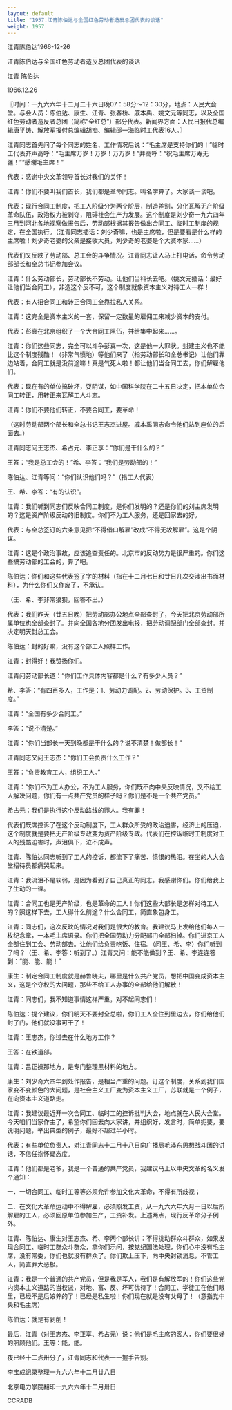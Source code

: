 ```yaml
---
layout: default
title: "1957.江青陈伯达与全国红色劳动者造反总团代表的谈话"
weight: 1957
---
```


江青陈伯达1966-12-26

江青陈伯达与全国红色劳动者造反总团代表的谈话

江青 陈伯达

1966.12.26

〖时间：一九六六年十二月二十六日晚07：58分～12：30分，地点：人民大会堂。与会人员：陈伯达、康生、江青、张春桥、戚本禹、姚文元等同志，以及全国红色劳动者造反者总团（简称“全红总”）部分代表。新闻界方面：人民日报代总编辑唐平铸、解放军报付总编辑胡痴、编辑邵一海临时工代表16人。〗

江青同志首先问了每个同志的姓名、工作情况后说：“毛主席是支持你们的！”临时工代表齐声高呼：“毛主席万岁！万岁！万万岁！”并高呼：“祝毛主席万寿无疆！”“感谢毛主席！”

代表：感谢中央文革领导首长对我们的关怀！

江青：你们不要叫我们首长，我们都是革命同志。叫名字算了。大家谈一谈吧。

代表：现行合同工制度，把工人阶级分为两个阶层，制造差别，分化瓦解无产阶级革命队伍，政治权力被剥夺，阻碍社会生产力发展。这个制度是刘少奇一九六四年三月到河北各地视察做报告后，劳动部根据其报告做出合同工、临时工制度的规定，在全国执行。（江青同志插话：刘少奇嘛，也是主席啦，但是要看是什么样的主席啦！刘少奇老婆的父亲是接收大员，刘少奇的老婆是个大资本家……）

代表们又反映了劳动部、总工会的斗争情况。江青同志让人马上打电话，命令劳动部部长和全总书记参加会议。

江青：什么劳动部长，劳动部长不劳动。让他们当科长去吧。（姚文元插话：最好让他们当合同工），非造这个反不可，这个制度就象资本主义对待工人一样！

代表：有人招合同工和转正合同工全靠拉私人关系。

江青：这完全是资本主义的一套，保留一定数量的雇佣工来减少资本的支付。

代表：彭真在北京组织了一个大合同工队伍，并给集中起来……。

江青：你们这些同志，完全可以斗争彭真一次，这是他一大罪状。封建主义也不能比这个制度残酷！（非常气愤地）等他们来了（指劳动部长和全总书记）让他们靠边站着，合同工就是没前途嘛！真是气死人啦！都让他们当合同工去，你们解雇他们。

代表：现在有的单位搞破坏，耍阴谋，如中国科学院在二十五日决定，把本单位合同工转正，用转正来瓦解工人斗志。

江青：你们不要他们转正，不要合同工，要革命！

（这时劳动部两个部长和全总书记王志杰进屋。戚本禹同志命令他们站到座位的后面去。）

江青同志问王志杰、希占元、李正享：“你们是干什么的？”

王答：“我是总工会的！”希、李答：“我们是劳动部的！”

陈伯达、江青等问：“你们认识他们吗？”（指工人代表）

王、希、李答：“有的认识”。

江青：我们听到同志们反映合同工制度，是你们发明的？还是你们的刘主席发明的？这是资产阶级反动的旧制度。你们不为工人服务，还是回家去的好。

代表：与全总签订的六条意见把“不得借口解雇”改成“不得无故解雇”。这是个阴谋。

江青：这是个政治事故，应该追查责任的。北京市的反动势力是很严重的。你们这些搞劳动部的工会的，算了吧。

陈伯达：你们和这些代表签了字的材料（指在十二月七日和廿日几次交涉出书面材料），为什么你们又作废了，不承认。

（王、希、李非常狼狈，回答不出。）

代表：我们昨天（廿五日晚）把劳动部办公地点全部查封了，今天把北京劳动部所属单位也全部查封了。并向全国各地分团发出电报，把劳动调配部门全部查封。并决定明天封总工会。

陈伯达：封的好嘛，没有这个部工人照样工作。

江青：封得好！我赞扬你们。

江青问劳动部长道：“你们工作具体内容都是什么？有多少人员？”

希、李答：“有四百多人，工作是：1、劳动力调配。2、劳动保护。3、工资制度。”

江青：“全国有多少合同工。”

李答：“说不清楚。”

江青：“你们当部长一天到晚都是干什么的？说不清楚！做部长！”

江青同志又问王志杰：“你们工会负责什么工作？”

王答：“负责教育工人，组织工人。”

江青：“你们不为工人办公，不为工人服务，你们既不向中央反映情况，又不给工人解决问题，你们有一点共产党员的样子吗？你们是不是一个共产党员。”

希占元：我们是执行这个反动路线的罪人。我有罪！

代表们既席控诉了在这个反动制度下，工人群众所受的政治迫害，经济上的压迫，这个制度就是要把无产阶级专政变为资产阶级专政。代表们在控诉临时工制度对工人的残酷迫害时，声泪俱下，泣不成声。

江青、陈伯达同志听到了工人的控诉，都流下了痛苦、愤恨的热泪。在坐的人大会堂招待员都痛哭起来。

江青：我流泪不是软弱，是因为看到了自己真正的同志。我感谢你们。你们给我上了生动的一课。

江青：合同工也是无产阶级，也是革命的工人！你们这些大部长是怎样对待工人的？照这样下去，工人得什么前途？什么合同工，简直象包身工。

江青：同志们，这次反映的情况对我们是很大的教育。我建议马上发给他们每人一枚纪念章，一本毛主席语录。你们把全国劳动力分配部门全部扫掉。你们进京工人全部住到工会、劳动部去。让他们给负责吃饭、住宿。（问王、希、李）你们听到了吗？（王、希、李答：听到了。）江青又问：能不能做到？王、希、李连连答到：“能、能、能！”

康生：制定合同工制度就是赫鲁晓夫，哪里是什么共产党员，想把中国变成资本主义，这是个夺权的大问题，那些不给工人办事的全部给他们解散！

江青：同志们，我不知道事情这样严重，对不起同志们！

陈伯达：提个建议，你们明天不要封全总啦，你们工人全住到里边去，你们给他们封了门，他们就没事可干了！

江青：王志杰，你过去在什么地方工作？

王答：在铁道部。

江青：吕正操那地方，是专门整理黑材料的地方。

康生：刘少奇六四年到处作报告，是相当严重的问题。订这个制度，关系到我们国家变不变颜色的大问题，是社会主义工厂变为资本主义工厂，苏联就是一个例子，在向资本主义道路走。

江青：我建议最近开一次合同工、临时工的控诉批判大会，地点就在人民大会堂。今天咱们当家作主了，希望你们回去向大家讲，并组织好，发言时，简单扼要，要说明问题，举出典型的例子，最好不超过半小时。

代表：有些单位负责人，对江青同志十二月十八日向广播局毛泽东思想战斗团的讲话，不信任抱怀疑态度。

江青：他们都是老爷，我是一个普通的共产党员，我建议马上以中央文革的名义发个通知：

一．一切合同工、临时工等等必须允许参加文化大革命，不得有所歧视；

二．在文化大革命运动中不得解雇，必须照发工资，从一九六六年六月一日以后所解雇的工人，必须回原单位参加生产，工资补发。上述两点，现行反革命分子例外。

江青、陈伯达、康生对王志杰、希、李两个部长讲：不得挑动群众斗群众，如果发现合同工、临时工群众斗群众，拿你们示问，按党纪国法处理，你们心中没有毛主席，没有常委，你们也就没有群众了。你们欺上压下，向中央封锁消息，不管工人，简直罪大恶极。

江青：我是一个普通的共产党员，但是我是军人，我们是有解放军的！你们这些党内资本主义道路的当权派，对地、富、反、坏可优待了！合同工、学徒工在他们眼里，已经不是后娘养的了！已经是私生啦！你们现在就是没有父母了！（意指党中央和毛主席）

陈伯达：就是有剥削！

最后，江青（对王志杰、李正享、希占元）说：他们是毛主席的客人，你们要很好的照顾他们。王等：能，能。

夜已经十二点卅分了，江青同志和代表一一握手告别。

李宝成记录整理一九六六年十二月廿八日

北京电力学院翻印一九六六年十二月卅日

CCRADB

